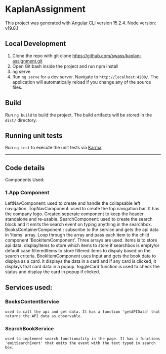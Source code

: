 # KaplanAssignment

This project was generated with [Angular CLI](https://github.com/angular/angular-cli) version 15.2.4.
Node version: v19.8.1

## Local Development
1. Clone the repo with git clone https://github.com/swass/kaplan-assignment.git
2. Open Git bash inside the project and run
    npm install
4. ng serve
5. Run `ng serve` for a dev server. Navigate to `http://localhost:4200/`. The application will automatically reload if you change any of the source files.


## Build

Run `ng build` to build the project. The build artifacts will be stored in the `dist/` directory.

## Running unit tests

Run `ng test` to execute the unit tests via [Karma](https://karma-runner.github.io).

************************************************************************************
## Code details
Components Used:
### 1.App Component
LeftNavComponent: used to create and handle the collapsable left navigation.
TopNavComponent: used to create the top navigation bar. It has the company logo. Created seperate component to keep the header standalone and re-usable.
SearchComponent: used to create the search block and it emits the search event on typing anything in the searchbox.
BooksContainerComponent : subscribe to the service and gets the api data in 'items' array. Loop through the array and pass each item to the child component       'BookItemComponent'. Three arrays are used.
items is to store api data.
displayItems to store which items to store if searchbox is empty/or default case
filteredItems to store filtered items to dispaly based on the search criteria.
BookItemComponent uses Input and gets the book data to displya as a card. it displays the data in a card and if any card is clicked, it displays that card         data in a popup. toggleCard function is used to check the status and display the card in popup if clicked.

## Services used:
  ### BooksContentService 
    used to call the api and get data. It has a function 'getAPIData' that returns the API data as observable.
  ### SearchBookService 
    used to implement search functionality in the page. It has a functions 'emitSearchEvent' that emits the event with the text typed in search box.

